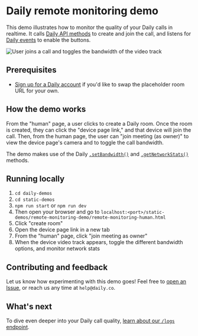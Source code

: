 # Daily remote monitoring demo

This demo illustrates how to monitor the quality of your Daily calls in realtime. It calls [Daily API methods](https://docs.daily.co/reference#instance-methods) to create and join the call, and listens for [Daily events](https://docs.daily.co/reference#events) to enable the buttons.

![User joins a call and toggles the bandwidth of the video track](./screenshot-remote-monitoring-demo.gif)

## Prerequisites

- [Sign up for a Daily account](https://dashboard.daily.co/signup) if you'd like to swap the placeholder room URL for your own.

## How the demo works

From the "human" page, a user clicks to create a Daily room. Once the room is created, they can click the "device page link," and that device will join the call. Then, from the human page, the user can "join meeting (as owner)" to view the device page's camera and to toggle the call bandwidth.

The demo makes use of the Daily [`.setBandwidth()`](https://docs.daily.co/reference#%EF%B8%8F-setbandwidth) and [`.getNetworkStats()`](https://docs.daily.co/reference#%EF%B8%8F-getnetworkstats) methods.

## Running locally

1. `cd daily-demos`
2. `cd static-demos`
3. `npm run start` or `npm run dev`
4. Then open your browser and go to `localhost:<port>/static-demos/remote-monitoring-demo/remote-monitoring-human.html`
5. Click "create room"
6. Open the device page link in a new tab
7. From the "human" page, click "join meeting as owner"
8. When the device video track appears, toggle the different bandwidth options, and monitor network stats

## Contributing and feedback

Let us know how experimenting with this demo goes! Feel free to [open an Issue](https://github.com/daily-co/daily-demos/issues), or reach us any time at `help@daily.co`.

## What's next

To dive even deeper into your Daily call quality, [learn about our `/logs` endpoint](https://www.daily.co/blog/the-logs-endpoint-and-beyond/).
